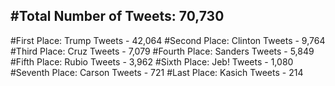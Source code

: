 #Total Number of Tweets: 70,730 
---
#First Place: Trump Tweets - 42,064
#Second Place: Clinton Tweets - 9,764
#Third Place: Cruz Tweets - 7,079
#Fourth Place: Sanders Tweets - 5,849
#Fifth Place: Rubio Tweets - 3,962
#Sixth Place: Jeb! Tweets - 1,080
#Seventh Place: Carson Tweets - 721
#Last Place: Kasich Tweets - 214
